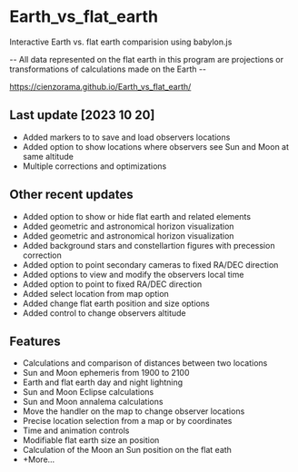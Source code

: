 # Earth_vs_flat_earth
Interactive Earth vs. flat earth comparision using babylon.js

-- All data represented on the flat earth in this program are projections or transformations of calculations made on the Earth --

https://cienzorama.github.io/Earth_vs_flat_earth/

## Last update [2023 10 20]

- Added markers to to save and load observers locations
- Added option to show locations where observers see Sun and Moon at same altitude
- Multiple corrections and optimizations

## Other recent updates
- Added option to show or hide flat earth and related elements
- Added geometric and astronomical horizon visualization
- Added geometric and astronomical horizon visualization
- Added background stars and constellartion figures with precession correction
- Added option to point secondary cameras to fixed RA/DEC direction
- Added options to view and modify the observers local time
- Added option to point to fixed RA/DEC direction
- Added select location from map option
- Added change flat earth position and size options
- Added control to change observers altitude

## Features

- Calculations and comparison of distances between two locations
- Sun and Moon ephemeris from 1900 to 2100
- Earth and flat earth day and night lightning
- Sun and Moon Eclipse calculations
- Sun and Moon annalema calculations
- Move the handler on the map to change observer locations
- Precise location selection from a map or by coordinates
- Time and animation controls
- Modifiable flat earth size an position
- Calculation of the Moon an Sun position on the flat eath
- +More...


